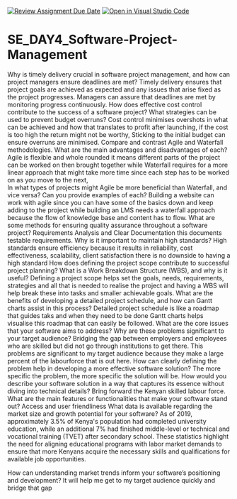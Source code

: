 [![Review Assignment Due Date](https://classroom.github.com/assets/deadline-readme-button-22041afd0340ce965d47ae6ef1cefeee28c7c493a6346c4f15d667ab976d596c.svg)](https://classroom.github.com/a/9pw6JKcu)
[![Open in Visual Studio Code](https://classroom.github.com/assets/open-in-vscode-2e0aaae1b6195c2367325f4f02e2d04e9abb55f0b24a779b69b11b9e10269abc.svg)](https://classroom.github.com/online_ide?assignment_repo_id=18710373&assignment_repo_type=AssignmentRepo)
# SE_DAY4_Software-Project-Management

Why is timely delivery crucial in software project management, and how can project managers ensure deadlines are met? Timely delivery ensures that project goals are achieved as expected and any issues that arise fixed as the project progresses. Managers can assure that deadlines are met by monitoring progress continuously. 
How does effective cost control contribute to the success of a software project? What strategies can be used to prevent budget overruns? Cost control minimises overshots in what can be achieved and how that translates to profit after launching, if the cost is too high the return might not be worthy, Sticking to the initial budget can ensure overruns are minimised.
Compare and contrast Agile and Waterfall methodologies. What are the main advantages and disadvantages of each? Agile is flexible and whole rounded it means different parts of the project can be worked on then brought together while Waterfall requires for a more linear approach that might take more time since each step has to be worked on as you move to the next,  
In what types of projects might Agile be more beneficial than Waterfall, and vice versa? Can you provide examples of each? Building a website can work with agile since you can have some of the basics down and keep adding to the project while building an LMS needs a waterfall approach because the flow of knowledge base and content has to flow.
What are some methods for ensuring quality assurance throughout a software project? Requirements Analysis  and Clear Documentation this documents testable requirements.
Why is it important to maintain high standards? High standards ensure efficiency because it results in reliability, cost effectiveness, scalability, client satisfaction there is no downside to having a high standard
How does defining the project scope contribute to successful project planning? What is a Work Breakdown Structure (WBS), and why is it useful? Defining a project scope helps set the goals, needs, requirements, strategies and all that is needed to realise the project and having a WBS will help break these into tasks and smaller achievable goals.
What are the benefits of developing a detailed project schedule, and how can Gantt charts assist in this process?  Detailed project schedule is like a roadmap that guides taks and when they need to be done Gantt charts helps visualise this roadmap that can easily be followed.
What are the core issues that your software aims to address? Why are these problems significant to your target audience? Bridging the gap between employers and employees who are skilled but did not go through institutions to get there. This problems are significant to my target audience because they make a large percent of the labourforce that is out here.
How can clearly defining the problem help in developing a more effective software solution? The more specific the problem, the more specific the solution will be.
How would you describe your software solution in a way that captures its essence without diving into technical details? Bring forward the Kenyan skilled labour force.
What are the main features or functionalities that make your software stand out? Access and user friendliness 
What data is available regarding the market size and growth potential for your software? As of 2019, approximately 3.5% of Kenya's population had completed university education, while an additional 7% had finished middle-level or technical and vocational training (TVET) after secondary school. 
These statistics highlight the need for aligning educational programs with labor market demands to ensure that more Kenyans acquire the necessary skills and qualifications for available job opportunities.

How can understanding market trends inform your software’s positioning and development? It will help me get to my target audience quickly and bridge that gap

